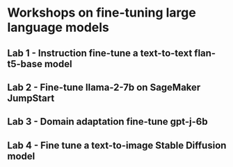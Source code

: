 # Workshops on fine-tuning large language models

## Lab 1 - Instruction fine-tune a text-to-text flan-t5-base model

## Lab 2 - Fine-tune llama-2-7b on SageMaker JumpStart

## Lab 3 - Domain adaptation fine-tune gpt-j-6b

## Lab 4 - Fine tune a text-to-image Stable Diffusion model


